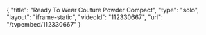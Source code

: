 {
    "title": "Ready To Wear Couture Powder Compact",
    "type": "solo",
    "layout": "iframe-static",
    "videoId": "112330667",
    "url": "\/tvpembed\/112330667"
}
